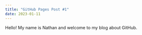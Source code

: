 ```yaml
---
title: "GitHub Pages Post #1"
date: 2023-01-11
---
```

Hello! My name is Nathan and welcome to my blog about GitHub.
